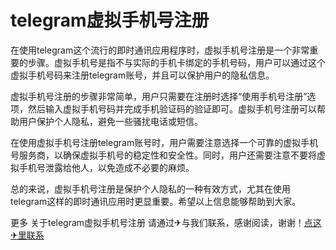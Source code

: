 # telegram虚拟手机号注册

在使用telegram这个流行的即时通讯应用程序时，虚拟手机号注册是一个非常重要的步骤。虚拟手机号是指不与实际的手机卡绑定的手机号码，用户可以通过这个虚拟手机号码来注册telegram账号，并且可以保护用户的隐私信息。

虚拟手机号注册的步骤非常简单，用户只需要在注册时选择“使用手机号注册”选项，然后输入虚拟手机号码并完成手机验证码的验证即可。虚拟手机号注册可以帮助用户保护个人隐私，避免一些骚扰电话或短信。

在使用虚拟手机号注册telegram账号时，用户需要注意选择一个可靠的虚拟手机号服务商，以确保虚拟手机号的稳定性和安全性。同时，用户还需要注意不要将虚拟手机号泄露给他人，以免造成不必要的麻烦。

总的来说，虚拟手机号注册是保护个人隐私的一种有效方式，尤其在使用telegram这样的即时通讯应用时更显重要。希望以上信息能够帮助到大家。

更多 关于telegram虚拟手机号注册 请通过✈与我们联系，感谢阅读，谢谢！[点这✈里联系](https://www.k02.cc)
